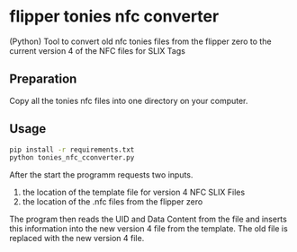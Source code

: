 # flipper tonies nfc converter

(Python) Tool to convert old nfc tonies files from the flipper zero
to the current version 4 of the NFC files for SLIX Tags

## Preparation

Copy all the tonies nfc files into one directory on your computer.

## Usage

```sh
pip install -r requirements.txt 
python tonies_nfc_cconverter.py
```

After the start the programm requests two inputs.

1. the location of the template file for version 4 NFC SLIX Files
2. the location of the .nfc files from the flipper zero

The program then reads the UID and Data Content from the file and inserts this information into the new version 4 file from the template.
The old file is replaced with the new version 4 file.
